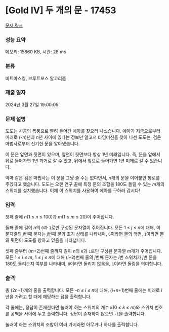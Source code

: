 # [Gold IV] 두 개의 문 - 17453 

[문제 링크](https://www.acmicpc.net/problem/17453) 

### 성능 요약

메모리: 15860 KB, 시간: 28 ms

### 분류

비트마스킹, 브루트포스 알고리즘

### 제출 일자

2024년 3월 27일 19:00:05

### 문제 설명

<p>도도는 시공의 폭풍으로 빨려 들어간 에아를 찾으러 나섰습니다. 에아가 지금으로부터 미래로 (-<span style="font-style: italic;">n</span>)년과 <span style="font-style: italic;">n</span>년 사이에 있다는 정보만 알고서 타임머신을 찾아 나선 도도는, 검은 마법사로부터 신기한 문을 알아냈습니다.</p>

<p>이 문은 앞면과 뒷면이 있으며, 앞면이 뒷면보다 항상 1년 미래입니다. 즉, 문을 앞에서 뒤로 들어가면 1년 과거로 갈 수 있고, 뒤에서 앞으로 들어가면 1년 미래로 갈 수 있습니다.</p>

<p>악마 같은 검은 마법사는 이 문을 그냥 줄 수는 없다면서, <span style="font-style: italic;">n</span>개의 문을 이어붙인 통로를 주겠다고 했습니다. 도도는 오랜 연구 끝에 특정 문의 조합을 180도 돌릴 수 있는 <span style="font-style: italic;">m</span>개의 스위치를 설치했습니다. 이제 이 스위치를 사용하여 에아를 구하러 갑시다!</p>

### 입력 

 <p>첫째 줄에 <span style="font-style: italic;">n</span>(1 ≤ <span style="font-style: italic;">n</span> ≤ 100)과 <span style="font-style: italic;">m</span>(1 ≤ <span style="font-style: italic;">m</span> ≤ 20)이 주어집니다.</p>

<p>둘째 줄에 길이 <span style="font-style: italic;">n</span>의 <code>0</code>과 <code>1</code>로만 구성된 문자열이 주어집니다. 모든 1 ≤ <span style="font-style: italic;">j</span> ≤ <span style="font-style: italic;">n</span>에 대해, 이 문자열의 <span style="font-style: italic;">j</span>번째 문자는 <span style="font-style: italic;">j</span>번째 문의 초기 상태를 나타내며, <code>0</code>이라면 문의 앞면, <code>1</code>이라면 문의 뒷면이 도도를 향하고 있음을 나타냅니다.</p>

<p>셋째 줄부터 (<span style="font-style: italic;">m</span>+2)번째 줄까지 길이 <span style="font-style: italic;">n</span>의 <code>0</code>과 <code>1</code>로만 구성된 문자열 <span style="font-style: italic;">m</span>개가 주어집니다. 모든 1 ≤ <span style="font-style: italic;">i</span> ≤ <span style="font-style: italic;">m</span>, 1 ≤ <span style="font-style: italic;">j</span> ≤ <span style="font-style: italic;">n</span>에 대해 (<span style="font-style: italic;">i</span>+2)번째 줄의 <span style="font-style: italic;">j</span>번째 문자는 <span style="font-style: italic;">i</span>번 스위치가 <span style="font-style: italic;">j</span>번 문을 180도 돌리는지 여부를 나타내며, <code>0</code>이라면 돌리지 않음을, <code>1</code>이라면 돌림을 의미합니다.</p>

### 출력 

 <p>총 (2<span style="font-style: italic;">n</span>+1)개의 줄을 출력합니다. 모든 -<span style="font-style: italic;">n</span> ≤ <span style="font-style: italic;">i</span> ≤ <span style="font-style: italic;">n</span>에 대해, (<span style="font-style: italic;">i</span>+<span style="font-style: italic;">n</span>+1)번째 줄에는 미래로 <span style="font-style: italic;">i</span>년을 가려고 할 때에 해당하는 답을 출력합니다.</p>

<p>각 줄에는, 정답이 존재한다면 눌러야 하는 스위치의 개수 <span style="font-style: italic;">k</span>(0 ≤ <span style="font-style: italic;">k</span> ≤ <span style="font-style: italic;">m</span>)와 스위치 번호를 공백을 사이에 두고 출력합니다. 정답이 존재하지 않으면 <code>-1</code>을 출력합니다.</p>

<p>눌러야 하는 스위치의 조합이 여러 가지라면 아무거나 하나를 출력합니다.</p>

